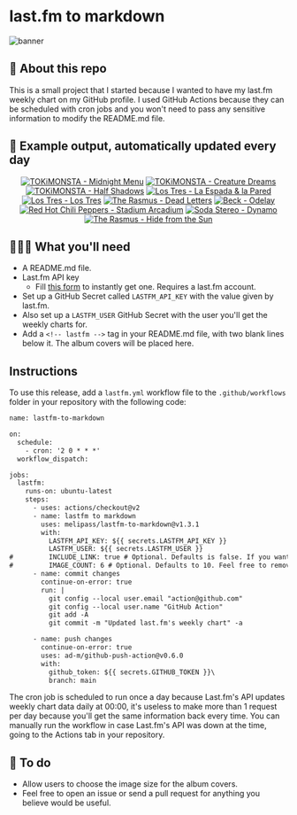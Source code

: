 # last.fm to markdown

![banner](banner.png)

## 🤖 About this repo
This is a small project that I started because I wanted to have my last.fm weekly chart on my GitHub profile. I used GitHub Actions because they can be scheduled with cron jobs and you won't need to pass any sensitive information to modify the README.md file.

## 🎵 Example output, automatically updated every day
<!-- lastfm -->
<p align="center"><a href="https://www.last.fm/music/TOKiMONSTA/Midnight+Menu"><img src="https://lastfm.freetls.fastly.net/i/u/64s/6258d1feead248b48fea8c9f58feed3e.png" title="TOKiMONSTA - Midnight Menu"></a> <a href="https://www.last.fm/music/TOKiMONSTA/Creature+Dreams"><img src="https://lastfm.freetls.fastly.net/i/u/64s/d4a2e35b5c13445aad5c4251e23a3d15.png" title="TOKiMONSTA - Creature Dreams"></a> <a href="https://www.last.fm/music/TOKiMONSTA/Half+Shadows"><img src="https://lastfm.freetls.fastly.net/i/u/64s/ac0e9928b7c44d69b53714e84a932947.png" title="TOKiMONSTA - Half Shadows"></a> <a href="https://www.last.fm/music/Los+Tres/La+Espada+&+la+Pared"><img src="https://lastfm.freetls.fastly.net/i/u/64s/318a8943455039ebe1ca9ec0da6ade3b.jpg" title="Los Tres - La Espada & la Pared"></a> <a href="https://www.last.fm/music/Los+Tres/Los+Tres"><img src="https://lastfm.freetls.fastly.net/i/u/64s/b36ef0b75542919c650c8bdefbc1a6d6.jpg" title="Los Tres - Los Tres"></a> <a href="https://www.last.fm/music/The+Rasmus/Dead+Letters"><img src="https://lastfm.freetls.fastly.net/i/u/64s/9f0714a59508d27c0ca151b05fa3cdce.jpg" title="The Rasmus - Dead Letters"></a> <a href="https://www.last.fm/music/Beck/Odelay"><img src="https://lastfm.freetls.fastly.net/i/u/64s/8381e54db1d4b669bb6baedc68180503.jpg" title="Beck - Odelay"></a> <a href="https://www.last.fm/music/Red+Hot+Chili+Peppers/Stadium+Arcadium"><img src="https://lastfm.freetls.fastly.net/i/u/64s/fb7d1a6c6e5240c48159d08b17ea022b.png" title="Red Hot Chili Peppers - Stadium Arcadium"></a> <a href="https://www.last.fm/music/Soda+Stereo/Dynamo"><img src="https://lastfm.freetls.fastly.net/i/u/64s/d5fe5d1ba9da5b60600aaf883a84b633.jpg" title="Soda Stereo - Dynamo"></a> <a href="https://www.last.fm/music/The+Rasmus/Hide+from+the+Sun"><img src="https://lastfm.freetls.fastly.net/i/u/64s/2624ca521fc7420c8047c12b3b2eec0b.png" title="The Rasmus - Hide from the Sun"></a> </p>

          
## 👩🏽‍💻 What you'll need
* A README.md file.
* Last.fm API key
  * Fill [this form](https://www.last.fm/api/account/create) to instantly get one. Requires a last.fm account.
* Set up a GitHub Secret called ```LASTFM_API_KEY``` with the value given by last.fm.
* Also set up a ```LASTFM_USER``` GitHub Secret with the user you'll get the weekly charts for.
* Add a ```<!-- lastfm -->``` tag in your README.md file, with two blank lines below it. The album covers will be placed here.

## Instructions
To use this release, add a ```lastfm.yml``` workflow file to the ```.github/workflows``` folder in your repository with the following code:
```diff
name: lastfm-to-markdown

on:
  schedule:
    - cron: '2 0 * * *'
  workflow_dispatch:

jobs:
  lastfm:
    runs-on: ubuntu-latest
    steps:
      - uses: actions/checkout@v2
      - name: lastfm to markdown
        uses: melipass/lastfm-to-markdown@v1.3.1
        with:
          LASTFM_API_KEY: ${{ secrets.LASTFM_API_KEY }}
          LASTFM_USER: ${{ secrets.LASTFM_USER }}
#         INCLUDE_LINK: true # Optional. Defaults is false. If you want to include the link to the album page, set this to true.
#         IMAGE_COUNT: 6 # Optional. Defaults to 10. Feel free to remove this line if you want.
      - name: commit changes
        continue-on-error: true
        run: |
          git config --local user.email "action@github.com"
          git config --local user.name "GitHub Action"
          git add -A
          git commit -m "Updated last.fm's weekly chart" -a

      - name: push changes
        continue-on-error: true
        uses: ad-m/github-push-action@v0.6.0
        with:
          github_token: ${{ secrets.GITHUB_TOKEN }}\
          branch: main
```
The cron job is scheduled to run once a day because Last.fm's API updates weekly chart data daily at 00:00, it's useless to make more than 1 request per day because you'll get the same information back every time. You can manually run the workflow in case Last.fm's API was down at the time, going to the Actions tab in your repository.

## 🚧 To do
* Allow users to choose the image size for the album covers.
* Feel free to open an issue or send a pull request for anything you believe would be useful.
